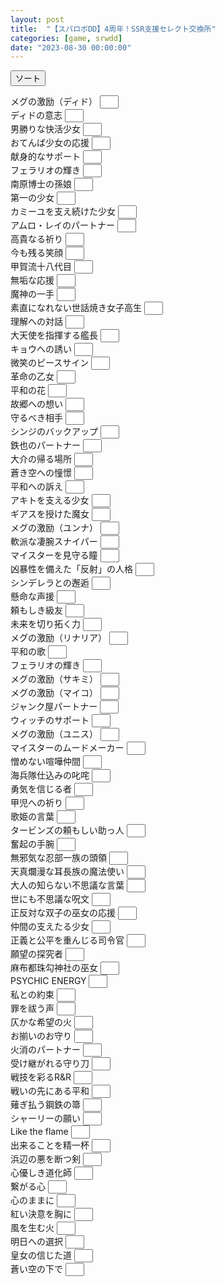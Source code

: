 ```yaml
---
layout: post
title:  "【スパロボDD】4周年！SSR支援セレクト交換所"
categories: [game, srwdd]
date: "2023-08-30 00:00:00"
---
```


<button id="sort" onclick="sort();">ソート</button>

<div id="list">

<label for='メグの激励（ディド）'>メグの激励（ディド） <input style='padding-left: 16px; width: 30px;' type='number' inputmode='numeric' pattern='^[0-9]+$' id='メグの激励（ディド）'></label><br>
<label for='ディドの意志'>ディドの意志 <input style='padding-left: 16px; width: 30px;' type='number' inputmode='numeric' pattern='^[0-9]+$' id='ディドの意志'></label><br>
<label for='男勝りな快活少女'>男勝りな快活少女 <input style='padding-left: 16px; width: 30px;' type='number' inputmode='numeric' pattern='^[0-9]+$' id='男勝りな快活少女'></label><br>
<label for='おてんば少女の応援'>おてんば少女の応援 <input style='padding-left: 16px; width: 30px;' type='number' inputmode='numeric' pattern='^[0-9]+$' id='おてんば少女の応援'></label><br>
<label for='献身的なサポート'>献身的なサポート <input style='padding-left: 16px; width: 30px;' type='number' inputmode='numeric' pattern='^[0-9]+$' id='献身的なサポート'></label><br>
<label for='フェラリオの輝き'>フェラリオの輝き <input style='padding-left: 16px; width: 30px;' type='number' inputmode='numeric' pattern='^[0-9]+$' id='フェラリオの輝き'></label><br>
<label for='南原博士の孫娘'>南原博士の孫娘 <input style='padding-left: 16px; width: 30px;' type='number' inputmode='numeric' pattern='^[0-9]+$' id='南原博士の孫娘'></label><br>
<label for='第一の少女'>第一の少女 <input style='padding-left: 16px; width: 30px;' type='number' inputmode='numeric' pattern='^[0-9]+$' id='第一の少女'></label><br>
<label for='カミーユを支え続けた少女'>カミーユを支え続けた少女 <input style='padding-left: 16px; width: 30px;' type='number' inputmode='numeric' pattern='^[0-9]+$' id='カミーユを支え続けた少女'></label><br>
<label for='アムロ・レイのパートナー'>アムロ・レイのパートナー <input style='padding-left: 16px; width: 30px;' type='number' inputmode='numeric' pattern='^[0-9]+$' id='アムロ・レイのパートナー'></label><br>
<label for='高貴なる祈り'>高貴なる祈り <input style='padding-left: 16px; width: 30px;' type='number' inputmode='numeric' pattern='^[0-9]+$' id='高貴なる祈り'></label><br>
<label for='今も残る笑顔'>今も残る笑顔 <input style='padding-left: 16px; width: 30px;' type='number' inputmode='numeric' pattern='^[0-9]+$' id='今も残る笑顔'></label><br>
<label for='甲賀流十八代目'>甲賀流十八代目 <input style='padding-left: 16px; width: 30px;' type='number' inputmode='numeric' pattern='^[0-9]+$' id='甲賀流十八代目'></label><br>
<label for='無垢な応援'>無垢な応援 <input style='padding-left: 16px; width: 30px;' type='number' inputmode='numeric' pattern='^[0-9]+$' id='無垢な応援'></label><br>
<label for='魔神の一手'>魔神の一手 <input style='padding-left: 16px; width: 30px;' type='number' inputmode='numeric' pattern='^[0-9]+$' id='魔神の一手'></label><br>
<label for='素直になれない世話焼き女子高生'>素直になれない世話焼き女子高生 <input style='padding-left: 16px; width: 30px;' type='number' inputmode='numeric' pattern='^[0-9]+$' id='素直になれない世話焼き女子高生'></label><br>
<label for='理解への対話'>理解への対話 <input style='padding-left: 16px; width: 30px;' type='number' inputmode='numeric' pattern='^[0-9]+$' id='理解への対話'></label><br>
<label for='大天使を指揮する艦長'>大天使を指揮する艦長 <input style='padding-left: 16px; width: 30px;' type='number' inputmode='numeric' pattern='^[0-9]+$' id='大天使を指揮する艦長'></label><br>
<label for='キョウへの誘い'>キョウへの誘い <input style='padding-left: 16px; width: 30px;' type='number' inputmode='numeric' pattern='^[0-9]+$' id='キョウへの誘い'></label><br>
<label for='微笑のピースサイン'>微笑のピースサイン <input style='padding-left: 16px; width: 30px;' type='number' inputmode='numeric' pattern='^[0-9]+$' id='微笑のピースサイン'></label><br>
<label for='革命の乙女'>革命の乙女 <input style='padding-left: 16px; width: 30px;' type='number' inputmode='numeric' pattern='^[0-9]+$' id='革命の乙女'></label><br>
<label for='平和の花'>平和の花 <input style='padding-left: 16px; width: 30px;' type='number' inputmode='numeric' pattern='^[0-9]+$' id='平和の花'></label><br>
<label for='故郷への想い'>故郷への想い <input style='padding-left: 16px; width: 30px;' type='number' inputmode='numeric' pattern='^[0-9]+$' id='故郷への想い'></label><br>
<label for='守るべき相手'>守るべき相手 <input style='padding-left: 16px; width: 30px;' type='number' inputmode='numeric' pattern='^[0-9]+$' id='守るべき相手'></label><br>
<label for='シンジのバックアップ'>シンジのバックアップ <input style='padding-left: 16px; width: 30px;' type='number' inputmode='numeric' pattern='^[0-9]+$' id='シンジのバックアップ'></label><br>
<label for='鉄也のパートナー'>鉄也のパートナー <input style='padding-left: 16px; width: 30px;' type='number' inputmode='numeric' pattern='^[0-9]+$' id='鉄也のパートナー'></label><br>
<label for='大介の帰る場所'>大介の帰る場所 <input style='padding-left: 16px; width: 30px;' type='number' inputmode='numeric' pattern='^[0-9]+$' id='大介の帰る場所'></label><br>
<label for='蒼き空への憧憬'>蒼き空への憧憬 <input style='padding-left: 16px; width: 30px;' type='number' inputmode='numeric' pattern='^[0-9]+$' id='蒼き空への憧憬'></label><br>
<label for='平和への訴え'>平和への訴え <input style='padding-left: 16px; width: 30px;' type='number' inputmode='numeric' pattern='^[0-9]+$' id='平和への訴え'></label><br>
<label for='アキトを支える少女'>アキトを支える少女 <input style='padding-left: 16px; width: 30px;' type='number' inputmode='numeric' pattern='^[0-9]+$' id='アキトを支える少女'></label><br>
<label for='ギアスを授けた魔女'>ギアスを授けた魔女 <input style='padding-left: 16px; width: 30px;' type='number' inputmode='numeric' pattern='^[0-9]+$' id='ギアスを授けた魔女'></label><br>
<label for='メグの激励（ユンナ）'>メグの激励（ユンナ） <input style='padding-left: 16px; width: 30px;' type='number' inputmode='numeric' pattern='^[0-9]+$' id='メグの激励（ユンナ）'></label><br>
<label for='軟派な凄腕スナイパー'>軟派な凄腕スナイパー <input style='padding-left: 16px; width: 30px;' type='number' inputmode='numeric' pattern='^[0-9]+$' id='軟派な凄腕スナイパー'></label><br>
<label for='マイスターを見守る瞳'>マイスターを見守る瞳 <input style='padding-left: 16px; width: 30px;' type='number' inputmode='numeric' pattern='^[0-9]+$' id='マイスターを見守る瞳'></label><br>
<label for='凶暴性を備えた「反射」の人格'>凶暴性を備えた「反射」の人格 <input style='padding-left: 16px; width: 30px;' type='number' inputmode='numeric' pattern='^[0-9]+$' id='凶暴性を備えた「反射」の人格'></label><br>
<label for='シンデレラとの邂逅'>シンデレラとの邂逅 <input style='padding-left: 16px; width: 30px;' type='number' inputmode='numeric' pattern='^[0-9]+$' id='シンデレラとの邂逅'></label><br>
<label for='懸命な声援'>懸命な声援 <input style='padding-left: 16px; width: 30px;' type='number' inputmode='numeric' pattern='^[0-9]+$' id='懸命な声援'></label><br>
<label for='頼もしき級友'>頼もしき級友 <input style='padding-left: 16px; width: 30px;' type='number' inputmode='numeric' pattern='^[0-9]+$' id='頼もしき級友'></label><br>
<label for='未来を切り拓く力'>未来を切り拓く力 <input style='padding-left: 16px; width: 30px;' type='number' inputmode='numeric' pattern='^[0-9]+$' id='未来を切り拓く力'></label><br>
<label for='メグの激励（リナリア）'>メグの激励（リナリア） <input style='padding-left: 16px; width: 30px;' type='number' inputmode='numeric' pattern='^[0-9]+$' id='メグの激励（リナリア）'></label><br>
<label for='平和の歌'>平和の歌 <input style='padding-left: 16px; width: 30px;' type='number' inputmode='numeric' pattern='^[0-9]+$' id='平和の歌'></label><br>
<label for='フェラリオの輝き'>フェラリオの輝き <input style='padding-left: 16px; width: 30px;' type='number' inputmode='numeric' pattern='^[0-9]+$' id='フェラリオの輝き'></label><br>
<label for='メグの激励（サキミ）'>メグの激励（サキミ） <input style='padding-left: 16px; width: 30px;' type='number' inputmode='numeric' pattern='^[0-9]+$' id='メグの激励（サキミ）'></label><br>
<label for='メグの激励（マイコ）'>メグの激励（マイコ） <input style='padding-left: 16px; width: 30px;' type='number' inputmode='numeric' pattern='^[0-9]+$' id='メグの激励（マイコ）'></label><br>
<label for='ジャンク屋パートナー'>ジャンク屋パートナー <input style='padding-left: 16px; width: 30px;' type='number' inputmode='numeric' pattern='^[0-9]+$' id='ジャンク屋パートナー'></label><br>
<label for='ウィッチのサポート'>ウィッチのサポート <input style='padding-left: 16px; width: 30px;' type='number' inputmode='numeric' pattern='^[0-9]+$' id='ウィッチのサポート'></label><br>
<label for='メグの激励（ユニス）'>メグの激励（ユニス） <input style='padding-left: 16px; width: 30px;' type='number' inputmode='numeric' pattern='^[0-9]+$' id='メグの激励（ユニス）'></label><br>
<label for='マイスターのムードメーカー'>マイスターのムードメーカー <input style='padding-left: 16px; width: 30px;' type='number' inputmode='numeric' pattern='^[0-9]+$' id='マイスターのムードメーカー'></label><br>
<label for='憎めない喧嘩仲間'>憎めない喧嘩仲間 <input style='padding-left: 16px; width: 30px;' type='number' inputmode='numeric' pattern='^[0-9]+$' id='憎めない喧嘩仲間'></label><br>
<label for='海兵隊仕込みの叱咤'>海兵隊仕込みの叱咤 <input style='padding-left: 16px; width: 30px;' type='number' inputmode='numeric' pattern='^[0-9]+$' id='海兵隊仕込みの叱咤'></label><br>
<label for='勇気を信じる者'>勇気を信じる者 <input style='padding-left: 16px; width: 30px;' type='number' inputmode='numeric' pattern='^[0-9]+$' id='勇気を信じる者'></label><br>
<label for='甲児への祈り'>甲児への祈り <input style='padding-left: 16px; width: 30px;' type='number' inputmode='numeric' pattern='^[0-9]+$' id='甲児への祈り'></label><br>
<label for='歌姫の言葉'>歌姫の言葉 <input style='padding-left: 16px; width: 30px;' type='number' inputmode='numeric' pattern='^[0-9]+$' id='歌姫の言葉'></label><br>
<label for='タービンズの頼もしい助っ人'>タービンズの頼もしい助っ人 <input style='padding-left: 16px; width: 30px;' type='number' inputmode='numeric' pattern='^[0-9]+$' id='タービンズの頼もしい助っ人'></label><br>
<label for='奮起の手腕'>奮起の手腕 <input style='padding-left: 16px; width: 30px;' type='number' inputmode='numeric' pattern='^[0-9]+$' id='奮起の手腕'></label><br>
<label for='無邪気な忍部一族の頭領'>無邪気な忍部一族の頭領 <input style='padding-left: 16px; width: 30px;' type='number' inputmode='numeric' pattern='^[0-9]+$' id='無邪気な忍部一族の頭領'></label><br>
<label for='天真爛漫な耳長族の魔法使い'>天真爛漫な耳長族の魔法使い <input style='padding-left: 16px; width: 30px;' type='number' inputmode='numeric' pattern='^[0-9]+$' id='天真爛漫な耳長族の魔法使い'></label><br>
<label for='大人の知らない不思議な言葉'>大人の知らない不思議な言葉 <input style='padding-left: 16px; width: 30px;' type='number' inputmode='numeric' pattern='^[0-9]+$' id='大人の知らない不思議な言葉'></label><br>
<label for='世にも不思議な呪文'>世にも不思議な呪文 <input style='padding-left: 16px; width: 30px;' type='number' inputmode='numeric' pattern='^[0-9]+$' id='世にも不思議な呪文'></label><br>
<label for='正反対な双子の巫女の応援'>正反対な双子の巫女の応援 <input style='padding-left: 16px; width: 30px;' type='number' inputmode='numeric' pattern='^[0-9]+$' id='正反対な双子の巫女の応援'></label><br>
<label for='仲間の支えたる少女'>仲間の支えたる少女 <input style='padding-left: 16px; width: 30px;' type='number' inputmode='numeric' pattern='^[0-9]+$' id='仲間の支えたる少女'></label><br>
<label for='正義と公平を重んじる司令官'>正義と公平を重んじる司令官 <input style='padding-left: 16px; width: 30px;' type='number' inputmode='numeric' pattern='^[0-9]+$' id='正義と公平を重んじる司令官'></label><br>
<label for='願望の探究者'>願望の探究者 <input style='padding-left: 16px; width: 30px;' type='number' inputmode='numeric' pattern='^[0-9]+$' id='願望の探究者'></label><br>
<label for='麻布都珠勾神社の巫女'>麻布都珠勾神社の巫女 <input style='padding-left: 16px; width: 30px;' type='number' inputmode='numeric' pattern='^[0-9]+$' id='麻布都珠勾神社の巫女'></label><br>
<label for='PSYCHIC ENERGY'>PSYCHIC ENERGY <input style='padding-left: 16px; width: 30px;' type='number' inputmode='numeric' pattern='^[0-9]+$' id='PSYCHIC ENERGY'></label><br>
<label for='私との約束'>私との約束 <input style='padding-left: 16px; width: 30px;' type='number' inputmode='numeric' pattern='^[0-9]+$' id='私との約束'></label><br>
<label for='罪を祓う声'>罪を祓う声 <input style='padding-left: 16px; width: 30px;' type='number' inputmode='numeric' pattern='^[0-9]+$' id='罪を祓う声'></label><br>
<label for='仄かな希望の火'>仄かな希望の火 <input style='padding-left: 16px; width: 30px;' type='number' inputmode='numeric' pattern='^[0-9]+$' id='仄かな希望の火'></label><br>
<label for='お揃いのお守り'>お揃いのお守り <input style='padding-left: 16px; width: 30px;' type='number' inputmode='numeric' pattern='^[0-9]+$' id='お揃いのお守り'></label><br>
<label for='火消のパートナー'>火消のパートナー <input style='padding-left: 16px; width: 30px;' type='number' inputmode='numeric' pattern='^[0-9]+$' id='火消のパートナー'></label><br>
<label for='受け継がれる守り刀'>受け継がれる守り刀 <input style='padding-left: 16px; width: 30px;' type='number' inputmode='numeric' pattern='^[0-9]+$' id='受け継がれる守り刀'></label><br>
<label for='戦技を彩るR&R'>戦技を彩るR&R <input style='padding-left: 16px; width: 30px;' type='number' inputmode='numeric' pattern='^[0-9]+$' id='戦技を彩るR&R'></label><br>
<label for='戦いの先にある平和'>戦いの先にある平和 <input style='padding-left: 16px; width: 30px;' type='number' inputmode='numeric' pattern='^[0-9]+$' id='戦いの先にある平和'></label><br>
<label for='薙ぎ払う鋼鉄の箒'>薙ぎ払う鋼鉄の箒 <input style='padding-left: 16px; width: 30px;' type='number' inputmode='numeric' pattern='^[0-9]+$' id='薙ぎ払う鋼鉄の箒'></label><br>
<label for='シャーリーの願い'>シャーリーの願い <input style='padding-left: 16px; width: 30px;' type='number' inputmode='numeric' pattern='^[0-9]+$' id='シャーリーの願い'></label><br>
<label for='Like the flame'>Like the flame <input style='padding-left: 16px; width: 30px;' type='number' inputmode='numeric' pattern='^[0-9]+$' id='Like the flame'></label><br>
<label for='出来ることを精一杯'>出来ることを精一杯 <input style='padding-left: 16px; width: 30px;' type='number' inputmode='numeric' pattern='^[0-9]+$' id='出来ることを精一杯'></label><br>
<label for='浜辺の悪を断つ剣'>浜辺の悪を断つ剣 <input style='padding-left: 16px; width: 30px;' type='number' inputmode='numeric' pattern='^[0-9]+$' id='浜辺の悪を断つ剣'></label><br>
<label for='心優しき道化師'>心優しき道化師 <input style='padding-left: 16px; width: 30px;' type='number' inputmode='numeric' pattern='^[0-9]+$' id='心優しき道化師'></label><br>
<label for='繋がる心'>繋がる心 <input style='padding-left: 16px; width: 30px;' type='number' inputmode='numeric' pattern='^[0-9]+$' id='繋がる心'></label><br>
<label for='心のままに'>心のままに <input style='padding-left: 16px; width: 30px;' type='number' inputmode='numeric' pattern='^[0-9]+$' id='心のままに'></label><br>
<label for='紅い決意を胸に'>紅い決意を胸に <input style='padding-left: 16px; width: 30px;' type='number' inputmode='numeric' pattern='^[0-9]+$' id='紅い決意を胸に'></label><br>
<label for='風を生む火'>風を生む火 <input style='padding-left: 16px; width: 30px;' type='number' inputmode='numeric' pattern='^[0-9]+$' id='風を生む火'></label><br>
<label for='明日への選択'>明日への選択 <input style='padding-left: 16px; width: 30px;' type='number' inputmode='numeric' pattern='^[0-9]+$' id='明日への選択'></label><br>
<label for='皇女の信じた道'>皇女の信じた道 <input style='padding-left: 16px; width: 30px;' type='number' inputmode='numeric' pattern='^[0-9]+$' id='皇女の信じた道'></label><br>
<label for='蒼い空の下で'>蒼い空の下で <input style='padding-left: 16px; width: 30px;' type='number' inputmode='numeric' pattern='^[0-9]+$' id='蒼い空の下で'></label><br>


</div>
<script>
const STORAGE_KEY = '2023-08-30-report';
const NUMBER_QUERY = 'article input[type="number"]';
function load() {
  var orbs = JSON.parse(localStorage.getItem(STORAGE_KEY));
  if (orbs && orbs['orbs']) {
    var checked = orbs['orbs'];
    [...document.querySelectorAll(NUMBER_QUERY)].forEach((e) => {
      var status = checked[e.parentElement.innerText];
      if (status) {
        e.value = status;
      }
    });
  }
  [...document.querySelectorAll(NUMBER_QUERY)].forEach((e) => {
    e.addEventListener('change', (event) => {
      save();
    });
  });
}
function save() {
  var checked = {};
  [...document.querySelectorAll(NUMBER_QUERY)].forEach((c) => {
      checked[c.parentElement.innerText] = c.value;
  });
  var orbs = { 'orbs': checked };
  localStorage.setItem(STORAGE_KEY, JSON.stringify(orbs));
}
window.onload = () => {
  load();
}
function sort() {
  var list = document.getElementById('list');
  var array = [...document.querySelectorAll('main label')].map((label) => {
    var value = label.querySelector('input').value;
    if (value === "") {
      value = -1;
    } else {
      value = parseInt(value);
    }
    return { 
      label: label, 
      value: value
    };
  }).sort((a, b) => {
    if (a.value < b.value) {
      return -1
    }
    if (a.value > b.value) {
      return 1;
    }
    return 0;
  });
  while( list.firstChild ){
    list.removeChild( list.firstChild );
  }
  for (var i = 0; i < array.length ; i++) {
    list.appendChild(array[i].label);
    list.appendChild(document.createElement('br'));
  }
}
</script>

